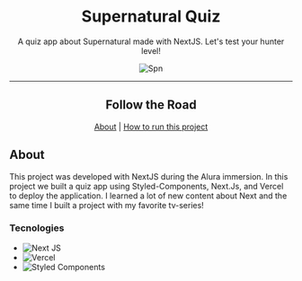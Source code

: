 <h1 align="center">Supernatural Quiz</h1>
<p align="center">A quiz app about Supernatural made with NextJS. Let's test your hunter level!</p> 

<div align="center">

  ![Spn](https://uploads.spiritfanfiction.com/fanfics/historias/201410/fanfiction-supernatural-the-road-so-far-2590750,121020142157.png)
  
</div>

---
<div align="center">
  <h2>Follow the Road</h2>
  <a href="#about">About</a> |
  <a href="#how-to-run-this-project">How to run this project</a>
</div>

## About
This project was developed with NextJS during the Alura immersion. In this project we built a quiz app using Styled-Components, Next.Js, and Vercel to deploy the application.
I learned a lot of new content about Next and the same time I built a project with my favorite tv-series! 

### Tecnologies
- <img alt="Next JS" src="https://img.shields.io/badge/next%20js%20-%23000000.svg?&style=for-the-badge&logo=next.js&logoColor=white"/>
- <img alt="Vercel" src="https://img.shields.io/badge/vercel%20-%23000000.svg?&style=for-the-badge&logo=vercel&logoColor=white"/>
- <img alt="Styled Components" src="https://img.shields.io/badge/-Styled_Components-db7092?style=for-the-badge&logo=styled-components&logoColor=000" />


